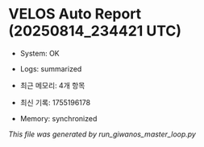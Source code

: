 # VELOS Auto Report (20250814_234421 UTC)

- System: OK
- Logs: summarized
- 최근 메모리: 4개 항목
- 최신 기록: 1755196178

- Memory: synchronized

_This file was generated by run_giwanos_master_loop.py_
